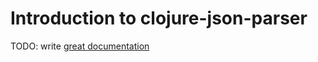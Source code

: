# Introduction to clojure-json-parser

TODO: write [great documentation](http://jacobian.org/writing/what-to-write/)
